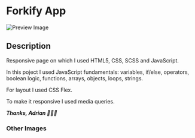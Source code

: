 # Forkify App

![Preview Image](.png)

## Description

Responsive page on which I used HTML5, CSS, SCSS and JavaScript.

In this poject I used JavaScript fundamentals: variables, if/else, operators, boolean logic, functions, arrays, objects, loops, strings.

For layout I used CSS Flex.

To make it responsive I used media queries.

**_Thanks, Adrian 🚀🚀🚀_**

### Other Images

